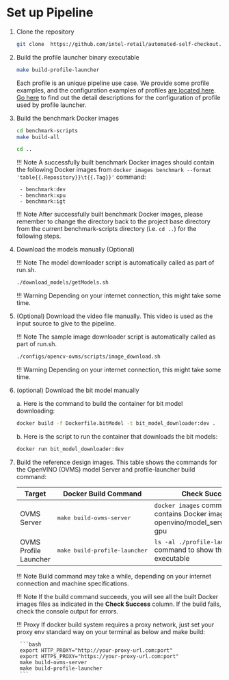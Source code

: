 # Set up Pipeline

1. Clone the repository

    ```bash
    git clone  https://github.com/intel-retail/automated-self-checkout.git && cd ./automated-self-checkout
    ```

2. Build the profile launcher binary executable

    ```bash
    make build-profile-launcher
    ```

    Each profile is an unique pipeline use case.  We provide some profile examples, and the configuration examples of profiles [are located here](https://github.com/intel-retail/automated-self-checkout/tree/main/configs/opencv-ovms/cmd_client/res).  [Go here](profileLauncherConfigs.md) to find out the detail descriptions for the configuration of profile used by profile launcher.

3. Build the benchmark Docker images

    ```bash
    cd benchmark-scripts
    make build-all

    cd ..
    ```

    !!! Note
        A successfully built benchmark Docker images should contain the following Docker images from `docker images benchmark --format 'table{{.Repository}}\t{{.Tag}}'` command:

        - benchmark:dev
        - benchmark:xpu
        - benchmark:igt

    !!! Note
        After successfully built benchmark Docker images, please remember to change the directory back to the project base directory from the current benchmark-scripts directory (i.e. `cd ..`) for the following steps.        

4. Download the models manually (Optional)

    !!! Note
        The model downloader script is automatically called as part of run.sh.
    
    ```bash
    ./download_models/getModels.sh
    ```
    
    !!! Warning
        Depending on your internet connection, this might take some time.


5. (Optional) Download the video file manually. This video is used as the input source to give to the pipeline.

    !!! Note
        The sample image downloader script is automatically called as part of run.sh. 

    ```bash
    ./configs/opencv-ovms/scripts/image_download.sh
    ```

    !!! Warning
        Depending on your internet connection, this might take some time.


6. (optional) Download the bit model manually 

    a. Here is the command to build the container for bit model downloading:
    
    ```bash
    docker build -f Dockerfile.bitModel -t bit_model_downloader:dev .
    ```

    b. Here is the script to run the container that downloads the bit models:
    
    ```bash
    docker run bit_model_downloader:dev
    ```

7. Build the reference design images. This table shows the commands for the OpenVINO (OVMS) model Server and profile-launcher build command:

    | Target                            | Docker Build Command               | Check Success                                                          |
    | ----------------------------------| -----------------------------------|------------------------------------------------------------------------|
    | OVMS Server                       | <pre>make build-ovms-server</pre>  | `docker images` command output contains Docker image openvino/model_server:2023.1-gpu</b>  |
    | OVMS Profile Launcher             | <pre>make build-profile-launcher</pre>  | `ls -al ./profile-launcher` command to show the binary executable                |

    !!! Note
        Build command may take a while, depending on your internet connection and machine specifications.
    
    !!! Note
        If the build command succeeds, you will see all the built Docker images files as indicated in the **Check Success** column. If the build fails, check the console output for errors.
    
    !!! Proxy
        If docker build system requires a proxy network, just set your proxy env standard way on your terminal as below and make build:
    
        ```bash
        export HTTP_PROXY="http://your-proxy-url.com:port"
        export HTTPS_PROXY="https://your-proxy-url.com:port"
        make build-ovms-server
        make build-profile-launcher
        ```
